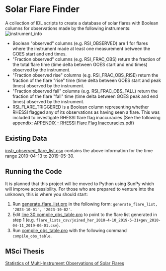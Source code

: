 # Solar Flare Finder
A collection of IDL scripts to create a database of solar flares with Boolean columns for observations made by the following instruments:
![instrument_info](https://github.com/james-kc/solar_flare_finder/assets/78704331/13d1d469-86dd-474f-bdf9-464d3e958cf7)

* Boolean "observed" columns (e.g. RSI_OBSERVED) are 1 for flares where the instrument made at least one measurement between the GOES start and end times.
* "Fraction observed" columns (e.g. RSI_FRAC_OBS) return the fraction of the total flare time (time delta between GOES start and end times) observed by the instrument.
* "Fraction observed rise" columns (e.g. RSI_FRAC_OBS_RISE) return the fraction of the flare "rise" time (time delta between GOES start and peak times) observed by the instrument.
* "Fraction observed fall" columns (e.g. RSI_FRAC_OBS_FALL) return the fraction of the flare "fall" time (time delta between GOES peak and end times) observed by the instrument.
* RSI_FLARE_TRIGGERED is a Boolean column representing whether RHESSI flagged any of its observations as having seen a flare. This was included to investigate RHESSI flare flag inaccuracies (See the following appendix:   [APPENDIX - RHESSI Flare Flag Inaccuracies.pdf](https://github.com/james-kc/solar_flare_finder/files/15418652/APPENDIX.-.RHESSI.Flare.Flag.Inaccuracies.pdf))

## Existing Data
[instr_observed_flare_list.csv](https://github.com/james-kc/solar_flare_finder/blob/main/instr_observed_flare_list.csv) contains the above information for the time range 2010-04-13 to 2019-05-30.

## Running the Code
It is planned that this project will be moved to Python using SunPy which will improve accessibility. For those who are prepared to venture into the unknown, this is where you should start:
1. Run [generate_flare_list.pro](https://github.com/james-kc/solar_flare_finder/blob/main/generate_flare_list.pro) in the following form: `generate_flare_list, '2023-10-01', '2023-10-02'`.
2. Edit [line 30 compile_obs_table.pro](https://github.com/james-kc/solar_flare_finder/blob/ce49ecdae793924d7d5250704eff92022c503e61/compile_obs_table.pro#L30C32-L30C108) to point to the flare list generated in step 1 (e.g. `flare_lists_csv/joined_her_2010-4-10_2019-5-31+gev_2010-04-11_2019-06-01.csv`).
3. Run [compile_obs_table.pro](https://github.com/james-kc/solar_flare_finder/blob/main/compile_obs_table.pro) with the following command `compile_obs_table`.

## MSci Thesis
[Statistics of Multi-Instrument Observations of Solar Flares](https://github.com/james-kc/solar_flare_finder/blob/main/Statistics%20of%20Multi-Instrument%20Observations%20of%20Solar%20Flares%20-%20James%20Kavanagh-Cranston.pdf)
